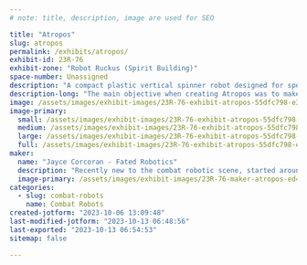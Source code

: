 ```yaml
---
# note: title, description, image are used for SEO

title: "Atropos"
slug: atropos
permalink: /exhibits/atropos/
exhibit-id: 23R-76
exhibit-zone: "Robot Ruckus (Spirit Building)"
space-number: Unassigned
description: "A compact plastic vertical spinner robot designed for speed. "
description-long: "The main objective when creating Atropos was to make a robot compact enough to save on weight to reinforce the chassis as a whole. The bot is made of PLA and usually fitted with a shiny glittery spinner!"
image: /assets/images/exhibit-images/23R-76-exhibit-atropos-55dfc798-e3cb-43d7-a59f-e8aa15f51ae6-large.jpeg
image-primary: 
  small: /assets/images/exhibit-images/23R-76-exhibit-atropos-55dfc798-e3cb-43d7-a59f-e8aa15f51ae6-small.jpeg
  medium: /assets/images/exhibit-images/23R-76-exhibit-atropos-55dfc798-e3cb-43d7-a59f-e8aa15f51ae6-medium.jpeg
  large: /assets/images/exhibit-images/23R-76-exhibit-atropos-55dfc798-e3cb-43d7-a59f-e8aa15f51ae6-large.jpeg
  full: /assets/images/exhibit-images/23R-76-exhibit-atropos-55dfc798-e3cb-43d7-a59f-e8aa15f51ae6-full.jpeg
maker: 
  name: "Jayce Corcoran - Fated Robotics"
  description: "Recently new to the combat robotic scene, started around 8 months ago. In that time I have competed in 4 competitions. Of those, I have placed in 3 of theme with my plastic ant Atropos!"
  image-primary: /assets/images/exhibit-images/23R-76-maker-atropos-ed461ede-3db6-4ef5-a825-72fecdba0b76-medium.jpeg
categories: 
  - slug: combat-robots
    name: Combat Robots
created-jotform: "2023-10-06 13:09:48"
last-modified-jotform: "2023-10-13 06:48:56"
last-exported: "2023-10-13 06:54:53"
sitemap: false

---
```

